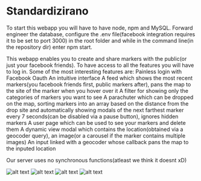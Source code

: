 # Standardizirano

To start this webapp you will have to have node, npm and MySQL. Forward engineer the database, configure the .env file(facebook integration requires it to be set to port 3000) in the root folder and while in the command line(in the repository dir) enter npm start.

This webapp enables you to create and share markers with the public(or just your facebook friends). 
To have access to all the features you will have to log in. Some of the most interesting features are:
Painless login with Facebook Oauth
An intuitive interface
A feed which shows the most recent markers(you facebook friends first, public markers after), pans the map to the site of the marker when you hover over it
A filter for showing only the categories of markers you want to see
A parachuter which can be dropped on the map, sorting markers into an array based on the distance from the drop site and 
automatically showing modals of the next farthest marker every 7 seconds(can be disabled via a pause button), ignores hidden markers
A user page which can be used to see your markers and delete them
A dynamic view modal which contains the location(obtained via a geocoder query), an image(or a carousel if the marker contains multiple images)
An input linked with a geocoder whose callback pans the map to the inputed location

Our server uses no synchronous functions(atleast we think it doesnt xD)

![alt text](http://i.imgur.com/NL783nc.jpg)
![alt text](http://i.imgur.com/5uZznqv.png)
![alt text](http://i.imgur.com/mQoQIqj.jpg)
![alt text](http://i.imgur.com/GKeexuA.png)
